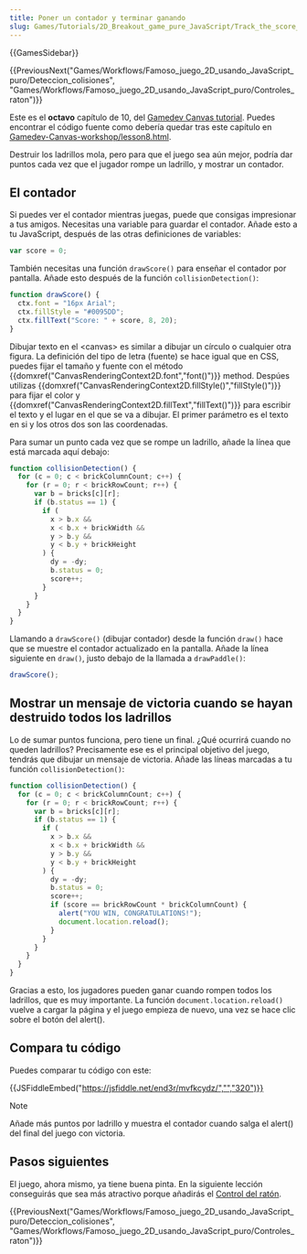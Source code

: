 ```yaml
---
title: Poner un contador y terminar ganando
slug: Games/Tutorials/2D_Breakout_game_pure_JavaScript/Track_the_score_and_win
---
```


{{GamesSidebar}}

{{PreviousNext("Games/Workflows/Famoso_juego_2D_usando_JavaScript_puro/Deteccion_colisiones", "Games/Workflows/Famoso_juego_2D_usando_JavaScript_puro/Controles_raton")}}

Este es el **octavo** capítulo de 10, del [Gamedev Canvas tutorial](/es/docs/Games/Tutorials/2D_Breakout_game_pure_JavaScript). Puedes encontrar el código fuente como debería quedar tras este capítulo en [Gamedev-Canvas-workshop/lesson8.html](https://github.com/end3r/Gamedev-Canvas-workshop/blob/gh-pages/lesson08.html).

Destruir los ladrillos mola, pero para que el juego sea aún mejor, podría dar puntos cada vez que el jugador rompe un ladrillo, y mostrar un contador.

## El contador

Si puedes ver el contador mientras juegas, puede que consigas impresionar a tus amigos. Necesitas una variable para guardar el contador. Añade esto a tu JavaScript, después de las otras definiciones de variables:

```js
var score = 0;
```

También necesitas una función `drawScore()` para enseñar el contador por pantalla. Añade esto después de la función `collisionDetection()`:

```js
function drawScore() {
  ctx.font = "16px Arial";
  ctx.fillStyle = "#0095DD";
  ctx.fillText("Score: " + score, 8, 20);
}
```

Dibujar texto en el \<canvas> es similar a dibujar un círculo o cualquier otra figura. La definición del tipo de letra (fuente) se hace igual que en CSS, puedes fijar el tamaño y fuente con el método {{domxref("CanvasRenderingContext2D.font","font()")}} method. Despúes utilizas {{domxref("CanvasRenderingContext2D.fillStyle()","fillStyle()")}} para fijar el color y {{domxref("CanvasRenderingContext2D.fillText","fillText()")}} para escribir el texto y el lugar en el que se va a dibujar. El primer parámetro es el texto en si y los otros dos son las coordenadas.

Para sumar un punto cada vez que se rompe un ladrillo, añade la línea que está marcada aquí debajo:

```js
function collisionDetection() {
  for (c = 0; c < brickColumnCount; c++) {
    for (r = 0; r < brickRowCount; r++) {
      var b = bricks[c][r];
      if (b.status == 1) {
        if (
          x > b.x &&
          x < b.x + brickWidth &&
          y > b.y &&
          y < b.y + brickHeight
        ) {
          dy = -dy;
          b.status = 0;
          score++;
        }
      }
    }
  }
}
```

Llamando a `drawScore()` (dibujar contador) desde la función `draw()` hace que se muestre el contador actualizado en la pantalla. Añade la línea siguiente en `draw()`, justo debajo de la llamada a `drawPaddle()`:

```js
drawScore();
```

## Mostrar un mensaje de victoria cuando se hayan destruido todos los ladrillos

Lo de sumar puntos funciona, pero tiene un final. ¿Qué ocurrirá cuando no queden ladrillos? Precisamente ese es el principal objetivo del juego, tendrás que dibujar un mensaje de victoria. Añade las líneas marcadas a tu función `collisionDetection()`:

```js
function collisionDetection() {
  for (c = 0; c < brickColumnCount; c++) {
    for (r = 0; r < brickRowCount; r++) {
      var b = bricks[c][r];
      if (b.status == 1) {
        if (
          x > b.x &&
          x < b.x + brickWidth &&
          y > b.y &&
          y < b.y + brickHeight
        ) {
          dy = -dy;
          b.status = 0;
          score++;
          if (score == brickRowCount * brickColumnCount) {
            alert("YOU WIN, CONGRATULATIONS!");
            document.location.reload();
          }
        }
      }
    }
  }
}
```

Gracias a esto, los jugadores pueden ganar cuando rompen todos los ladrillos, que es muy importante. La función `document.location.reload()` vuelve a cargar la página y el juego empieza de nuevo, una vez se hace clic sobre el botón del alert().

## Compara tu código

Puedes comparar tu código con este:

{{JSFiddleEmbed("https://jsfiddle.net/end3r/mvfkcydz/","","320")}}

> [!NOTE]
> Añade más puntos por ladrillo y muestra el contador cuando salga el alert() del final del juego con victoria.

## Pasos siguientes

El juego, ahora mismo, ya tiene buena pinta. En la siguiente lección conseguirás que sea más atractivo porque añadirás el [Control del ratón](/es/docs/Games/Tutorials/2D_Breakout_game_pure_JavaScript/Mouse_controls).

{{PreviousNext("Games/Workflows/Famoso_juego_2D_usando_JavaScript_puro/Deteccion_colisiones", "Games/Workflows/Famoso_juego_2D_usando_JavaScript_puro/Controles_raton")}}
